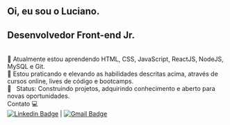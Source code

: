 
## Oi, eu sou o Luciano.
## Desenvolvedor Front-end Jr. <br/>

 <br/>🌱 Atualmente estou aprendendo HTML, CSS, JavaScript, ReactJS, NodeJS, MySQL e Git.
 <br/>🚀 Estou praticando e elevando as habilidades descritas acima, através de cursos online, lives de código e bootcamps.
 <br/> 💬  &nbsp; Status: Construindo projetos, adquirindo conhecimento e aberto para novas oportunidades.
 <br/> Contato 💻  <br/> [![Linkedin Badge](https://img.shields.io/badge/-LucianoJunior-blue?style=flat-square&logo=Linkedin&logoColor=white&link=https://www.linkedin.com/in/luciano-junior-dev/)](https://www.linkedin.com/in/luciano-junior-dev/) 
| 
[![Gmail Badge](https://img.shields.io/badge/-lucianojuniorarl@gmail.com-c14438?style=flat-square&logo=Gmail&logoColor=white&link=mailto:lucianojuniorarl@gmail.com)](mailto:lucianojuniorarl@gmail.com)
